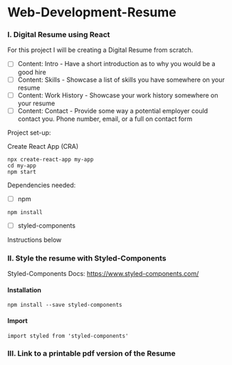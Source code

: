 # Web-Development-Resume
### I. Digital Resume using React
For this project I will be creating a Digital Resume from scratch.

* [ ] Content: Intro - Have a short introduction as to why you would be a good hire
* [ ] Content: Skills - Showcase a list of skills you have somewhere on your resume
* [ ] Content: Work History - Showcase your work history somewhere on your resume
* [ ] Content: Contact - Provide some way a potential employer could contact you.  Phone number, email, or a full on contact form

Project set-up:

Create React App (CRA)
```
npx create-react-app my-app
cd my-app
npm start
```


Dependencies needed: 
* [ ] npm

```
npm install
```


* [ ] styled-components

Instructions below


### II. Style the resume with Styled-Components
Styled-Components Docs: https://www.styled-components.com/
#### Installation
```
npm install --save styled-components
```

#### Import

```
import styled from 'styled-components'
```

### III. Link to a printable pdf version of the Resume
